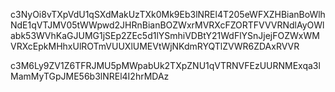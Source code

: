 c3NyOi8vTXpVdU1qSXdMakUzTXk0Mk9Eb3lNREl4T205eWFXZHBianBoWlhNdE1qVTJMV05tWWpwd2JHRnBianBOZWxrMVRXcFZORTFVVVRNdlAyOWlabk53WVhKaGJUMG1jSEp2ZEc5d1lYSmhiVDBtY21WdFlYSnJjejFOZWxWMVRXcEpkMHhxUlROTmVUUXlUMEVtWjNKdmRYQTlZVWR6ZDAxRVVR

c3M6Ly9ZV1Z6TFRJMU5pMWpabUk2TXpZNU1qVTRNVFEzUURNMExqa3lMamMyTGpJME56b3lNREl4I2hrMDAz
